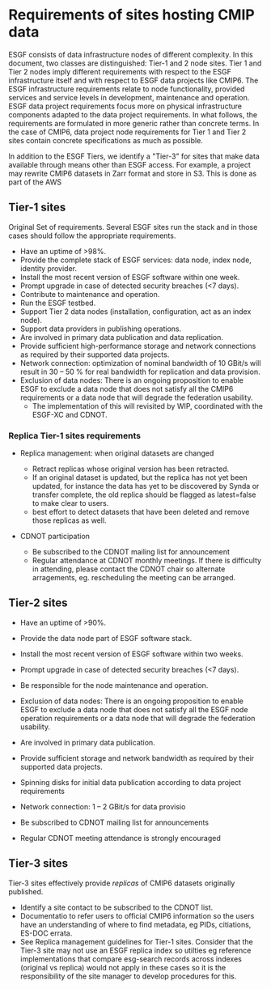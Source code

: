 # Requirements of sites hosting CMIP data


ESGF consists of data infrastructure nodes of different complexity. In this document, two classes are distinguished: Tier-1 and 2 node sites. Tier 1 and Tier 2 nodes imply different requirements with respect to the ESGF infrastructure itself and with respect to ESGF data projects like CMIP6. The ESGF infrastructure requirements relate to node functionality, provided services and service levels in development, maintenance and operation. ESGF data project requirements focus more on physical infrastructure components adapted to the data project requirements.
In what follows, the requirements are formulated in more generic rather than concrete terms. In the case of CMIP6, data project node requirements for Tier 1 and Tier 2 sites contain concrete specifications as much as possible.

In addition to the ESGF Tiers, we identify a "Tier-3" for sites that make data available through means other than ESGF access.  For example, a project may rewrite CMIP6 datasets in Zarr format and store in S3.  This is done as part of the AWS 


## Tier-1 sites

Original Set of requirements.    Several ESGF sites run the stack and in those cases should follow the appropriate requirements.

- Have an uptime of >98%.
- Provide the complete stack of ESGF services: data node, index node, identity provider.
- Install the most recent version of ESGF software within one week.
- Prompt upgrade in case of detected security breaches (<7 days).
- Contribute to maintenance and operation.
- Run the ESGF testbed.
- Support Tier 2 data nodes (installation, configuration, act as an index node).
- Support data providers in publishing operations.
- Are involved in primary data publication and data replication.
- Provide sufficient high-performance storage and network connections as required by
their supported data projects.
- Network connection: optimization of nominal bandwidth of 10 GBit/s will result in 30 – 50 % for real bandwidth for replication and data provision.
- Exclusion of data nodes: There is an ongoing proposition to enable ESGF to exclude a data node that does not satisfy all the CMIP6 requirements or a data node that will degrade the federation usability.
   - The implementation of this will revisited by WIP, coordinated with the ESGF-XC and CDNOT.

### Replica Tier-1 sites requirements

- Replica management:  when original datasets are changed
  - Retract replicas whose original version has been retracted. 
  - If an original dataset is updated, but the replica has not yet been updated, for instance the data has yet to be discovered by Synda or transfer complete, the old replica should be flagged as latest=false to make clear to users.
  - best effort to detect datasets that have been deleted and remove those replicas as well.

- CDNOT participation
  - Be subscribed to the CDNOT mailing list for announcement
  - Regular attendance at CDNOT monthly meetings.  If there is difficulty in attending, please contact the CDNOT chair so alternate arragements, eg. rescheduling the meeting can be arranged.



## Tier-2 sites

- Have an uptime of >90%.
- Provide the data node part of ESGF software stack.
- Install the most recent version of ESGF software within two weeks.
- Prompt upgrade in case of detected security breaches (<7 days).
- Be responsible for the node maintenance and operation.
- Exclusion of data nodes: There is an ongoing proposition to enable ESGF to exclude a data node that does not satisfy all the ESGF node operation requirements or a data node that will degrade the federation usability.
- Are involved in primary data publication.
- Provide sufficient storage and network bandwidth as required by their supported data projects.
- Spinning disks for initial data publication according to data project requirements
- Network connection: 1 – 2 GBit/s for data provisio

- Be subscribed to CDNOT mailing list for announcements
- Regular CDNOT meeting attendance is strongly encouraged


## Tier-3 sites

Tier-3 sites effectively provide _replicas_ of CMIP6 datasets originally published.  
- Identify a site contact to be subscribed to the CDNOT list.
- Documentatio to refer users to official CMIP6 information so the users have an understanding of where to find metadata, eg PIDs, citiations, ES-DOC errata.
- See Replica management guidelines for Tier-1 sites.  Consider that the Tier-3 site may not use an ESGF replica index so utilties eg reference implementations that compare esg-search records across indexes (original vs replica) would not apply in these cases so it is the responsibility of the site manager to develop procedures for this. 